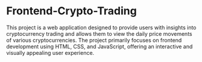 # Frontend-Crypto-Trading
This project is a web application designed to provide users with insights into cryptocurrency trading and allows them to view the daily price movements of various cryptocurrencies. The project primarily focuses on frontend development using HTML, CSS, and JavaScript, offering an interactive and visually appealing user experience.
